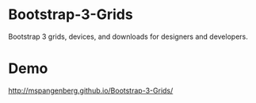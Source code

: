 Bootstrap-3-Grids
=================

Bootstrap 3 grids, devices, and downloads for designers and developers. 

Demo
====

http://mspangenberg.github.io/Bootstrap-3-Grids/
